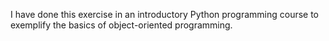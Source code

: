 I have done this exercise in an introductory Python programming course to exemplify the basics of object-oriented programming.
